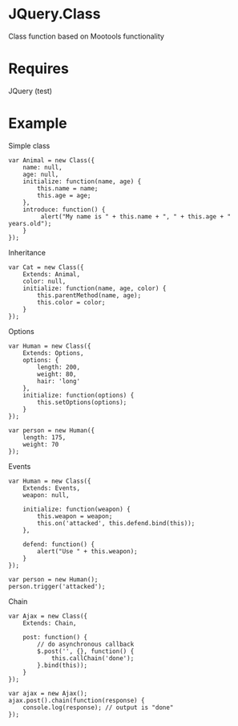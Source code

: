 # JQuery.Class
Class function based on Mootools functionality

# Requires
JQuery (test)

# Example
Simple class

	var Animal = new Class({
		name: null,
		age: null,
		initialize: function(name, age) {
			this.name = name;
			this.age = age;
		},
		introduce: function() {
			 alert("My name is " + this.name + ", " + this.age + " years.old");
		}
	});

Inheritance

	var Cat = new Class({
		Extends: Animal,
		color: null,
		initialize: function(name, age, color) {
			this.parentMethod(name, age);
			this.color = color;
		}
	});

Options

	var Human = new Class({
	    Extends: Options,
		options: {
			length: 200,
			weight: 80,
			hair: 'long'
		},
		initialize: function(options) {
			this.setOptions(options);
		}
	});

	var person = new Human({
		length: 175,
		weight: 70
	});

Events

	var Human = new Class({
	    Extends: Events,	    
		weapon: null,
				
		initialize: function(weapon) {
			this.weapon = weapon;
			this.on('attacked', this.defend.bind(this));
		},
		
		defend: function() {
			alert("Use " + this.weapon);
		}
	});

	var person = new Human();
	person.trigger('attacked');

Chain

    var Ajax = new Class({
        Extends: Chain,
        
        post: function() {
            // do asynchronous callback
            $.post('', {}, function() {
                this.callChain('done');
            }.bind(this));            
        }    
    });
    
    var ajax = new Ajax();
    ajax.post().chain(function(response) {
        console.log(response); // output is "done"
    });    
    
